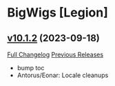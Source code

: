 # BigWigs [Legion]

## [v10.1.2](https://github.com/BigWigsMods/BigWigs_Legion/tree/v10.1.2) (2023-09-18)
[Full Changelog](https://github.com/BigWigsMods/BigWigs_Legion/compare/v10.1.1...v10.1.2) [Previous Releases](https://github.com/BigWigsMods/BigWigs_Legion/releases)

- bump toc  
- Antorus/Eonar: Locale cleanups  
